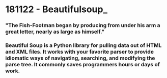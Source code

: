 # 181122 - Beautifulsoup_

### "The Fish-Footman began by producing from under his arm a great letter, nearly as large as himself."
### Beautiful Soup is a Python library for pulling data out of HTML and XML files. It works with your favorite parser to provide idiomatic ways of navigating, searching, and modifying the parse tree. It commonly saves programmers hours or days of work.

